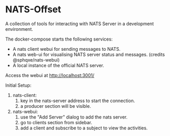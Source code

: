 # NATS-Offset
A collection of tools for interacting with NATS Server in a development environment.

The docker-compose starts the following services:
- A nats client webui for sending messages to NATS.
- A nats web-ui for visualising NATS server status and messages. (credits @sphqxe/nats-webui)
- A local instance of the official NATS server.

Access the webui at [http://localhost:3001/](http://localhost:3001/)

Initial Setup:
1. nats-client: 
    1. key in the nats-server address to start the connection.
    1. a producer section will be visible.
1. nats-webui:
    1. use the "Add Server" dialog to add the nats server.
    1. go to clients section from sidebar.
    1. add a client and subscribe to a subject to view the activities.
